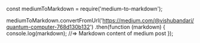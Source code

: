 
const mediumToMarkdown = require('medium-to-markdown');
 
mediumToMarkdown.convertFromUrl('https://medium.com/@vishubandari/quantum-computer-768d130b132')
.then(function (markdown) {
  console.log(markdown); //=> Markdown content of medium post
});
